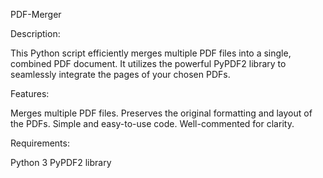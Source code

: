 PDF-Merger 

Description:

This Python script efficiently merges multiple PDF files into a single, combined PDF document. It utilizes the powerful PyPDF2 library to seamlessly integrate the pages of your chosen PDFs.

Features:

Merges multiple PDF files.
Preserves the original formatting and layout of the PDFs.
Simple and easy-to-use code.
Well-commented for clarity.

Requirements:

Python 3 
PyPDF2 library 
